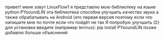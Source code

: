 привет! меня зовут LinuxFlow1
я представлю мою библиотеку на языке python PYsoundLIN
эта библиотека способна улучшить качество звука а также обрабатывать на Android (это первая версия поэтому если что напишите мне по почте если что пойдёт не так Я попробую улучшить 😉)
для установки введите (например termux): pip install PYsoundLIN
позже добавлю больше объяснений
